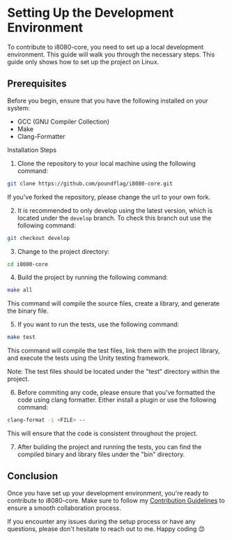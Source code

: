 # Setting Up the Development Environment

To contribute to i8080-core, you need to set up a local development environment. This guide will walk you through the necessary steps. This guide only shows how to set up the project on Linux.

## Prerequisites

Before you begin, ensure that you have the following installed on your system:

- GCC (GNU Compiler Collection)
- Make
- Clang-Formatter

Installation Steps

1. Clone the repository to your local machine using the following command:

```bash
git clone https://github.com/poundflag/i8080-core.git
```
If you've forked the repository, please change the url to your own fork.

2. It is recommended to only develop using the latest version, which is located under the `develop` branch. To check this branch out use the following command:

```bash
git checkout develop
```

3. Change to the project directory:

```bash
cd i8080-core
```

4. Build the project by running the following command:

```bash
make all
```
This command will compile the source files, create a library, and generate the binary file.

5. If you want to run the tests, use the following command:

```bash
make test
```

This command will compile the test files, link them with the project library, and execute the tests using the Unity testing framework.

Note: The test files should be located under the "test" directory within the project.

6. Before commiting any code, please ensure that you've formatted the code using clang formatter. Either install a plugin or use the following command:

```bash
clang-format -i <FILE> --
```
This will ensure that the code is consistent throughout the project.

7. After building the project and running the tests, you can find the compiled binary and library files under the "bin" directory.

## Conclusion

Once you have set up your development environment, you're ready to contribute to i8080-core. Make sure to follow my [Contribution Guidelines](CONTRIBUTING.md) to ensure a smooth collaboration process.

If you encounter any issues during the setup process or have any questions, please don't hesitate to reach out to me. Happy coding 😊